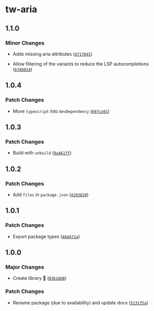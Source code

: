# tw-aria

## 1.1.0

### Minor Changes

- Adds missing aria attributes ([`d7170d1`](https://github.com/mikededo/tw-aria/commit/d7170d133e5ff6080a250408a5c15bb18d2e020e))

- Allow filtering of the variants to reduce the LSP autocompletions ([`b786024`](https://github.com/mikededo/tw-aria/commit/b78602417238e4f0126e9e051d98646b97e975af))

## 1.0.4

### Patch Changes

- Move `typescript` into `devDependency` ([`697ca91`](https://github.com/mikededo/tw-aria/commit/697ca9131ace27106edc2e7ef4fb460a71439f71))

## 1.0.3

### Patch Changes

- Build with `unbuild` ([`9a461ff`](https://github.com/mikededo/tw-aria/commit/9a461fff6cc5dbe14d4ef4240918ced5449b3433))

## 1.0.2

### Patch Changes

- Add `files` in `package.json` ([`4203829`](https://github.com/mikededo/tw-aria/commit/4203829938bdb6eca77b8445a95802a118e2add9))

## 1.0.1

### Patch Changes

- Export package types ([`46d471a`](https://github.com/mikededo/tailwindcss-aria/commit/46d471a3e969d90ee35a37ca66a2fab9a17765c9))

## 1.0.0

### Major Changes

- Create library 🎉 ([`03b10d8`](https://github.com/mikededo/tailwindcss-aria/commit/03b10d8039f46163cceb00cbdf641ce0cd299d7e))

### Patch Changes

- Rename package (due to availability) and update docs ([`5131f5a`](https://github.com/mikededo/tailwindcss-aria/commit/5131f5a3433da29653732421dd68d495cd804c0b))
